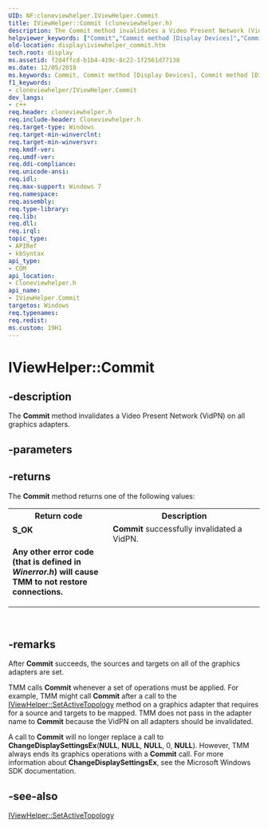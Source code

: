 ```yaml
---
UID: NF:cloneviewhelper.IViewHelper.Commit
title: IViewHelper::Commit (cloneviewhelper.h)
description: The Commit method invalidates a Video Present Network (VidPN) on all graphics adapters.helpviewer_keywords: ["Commit","Commit method [Display Devices]","Commit method [Display Devices]","IViewHelper interface","IViewHelper interface [Display Devices]","Commit method","IViewHelper.Commit","IViewHelper::Commit","TMM_Ref_e3c1b7ef-16ad-4501-aba6-45e456bc7ac3.xml","cloneviewhelper/IViewHelper::Commit","display.iviewhelper_commit"]
old-location: display\iviewhelper_commit.htm
tech.root: display
ms.assetid: f2d4ffcd-b1b4-419c-8c22-1f2561d77138
ms.date: 12/05/2018
ms.keywords: Commit, Commit method [Display Devices], Commit method [Display Devices],IViewHelper interface, IViewHelper interface [Display Devices],Commit method, IViewHelper.Commit, IViewHelper::Commit, TMM_Ref_e3c1b7ef-16ad-4501-aba6-45e456bc7ac3.xml, cloneviewhelper/IViewHelper::Commit, display.iviewhelper_commit
f1_keywords:
- cloneviewhelper/IViewHelper.Commit
dev_langs:
- c++
req.header: cloneviewhelper.h
req.include-header: Cloneviewhelper.h
req.target-type: Windows
req.target-min-winverclnt: 
req.target-min-winversvr: 
req.kmdf-ver: 
req.umdf-ver: 
req.ddi-compliance: 
req.unicode-ansi: 
req.idl: 
req.max-support: Windows 7
req.namespace: 
req.assembly: 
req.type-library: 
req.lib: 
req.dll: 
req.irql: 
topic_type:
- APIRef
- kbSyntax
api_type:
- COM
api_location:
- Cloneviewhelper.h
api_name:
- IViewHelper.Commit
targetos: Windows
req.typenames: 
req.redist: 
ms.custom: 19H1
---
```


# IViewHelper::Commit


## -description


The <b>Commit</b> method invalidates a Video Present Network (VidPN) on all graphics adapters. 


## -parameters






## -returns



The <b>Commit</b> method returns one of the following values: 

<table>
<tr>
<th>Return code</th>
<th>Description</th>
</tr>
<tr>
<td width="40%">
<dl>
<dt><b>S_OK </b></dt>
</dl>
</td>
<td width="60%">
<b>Commit</b> successfully invalidated a VidPN. 

</td>
</tr>
<tr>
<td width="40%">
<dl>
<dt><b>Any other error code (that is defined in <i>Winerror.h</i>) will cause TMM to not restore connections.</b></dt>
</dl>
</td>
<td width="60%"></td>
</tr>
</table>
 




## -remarks



After <b>Commit</b> succeeds, the sources and targets on all of the graphics adapters are set. 

TMM calls <b>Commit</b> whenever a set of operations must be applied. For example, TMM might call <b>Commit</b> after a call to the <a href="https://docs.microsoft.com/previous-versions/windows/hardware/drivers/ff568174(v=vs.85)">IViewHelper::SetActiveTopology</a> method on a graphics adapter that requires for a source and targets to be mapped. TMM does not pass in the adapter name to <b>Commit</b> because the VidPN on all adapters should be invalidated. 

A call to <b>Commit</b> will no longer replace a call to <b>ChangeDisplaySettingsEx</b>(<b>NULL</b>, <b>NULL</b>, <b>NULL</b>, 0, <b>NULL</b>). However, TMM always ends its graphics operations with a <b>Commit</b> call. For more information about <b>ChangeDisplaySettingsEx</b>, see the Microsoft Windows SDK documentation. 




## -see-also




<a href="https://docs.microsoft.com/previous-versions/windows/hardware/drivers/ff568174(v=vs.85)">IViewHelper::SetActiveTopology</a>
 

 

